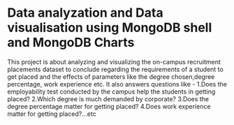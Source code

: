 # Data analyzation and Data visualisation using MongoDB shell and MongoDB Charts
This project is about analyzing and visualizing the on-campus recruitment placements dataset to conclude regarding the requirements of a student to get placed and the effects of parameters like the degree chosen,degree percentage, work experience etc.
It also answers questions like -
1.Does the employability test conducted by the campus help the students in getting placed?
2.Which degree is much demanded by corporate?
3.Does the degree percentage matter for getting placed?
4.Does work experience matter for getting placed?...etc
